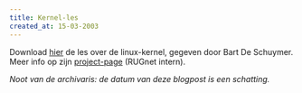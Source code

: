 ```yaml
---
title: Kernel-les
created_at: 15-03-2003
---
```


Download [hier](http://web.archive.org/web/20030528113017/http://www.zeus.rug.ac.be:80/kernel_introductie.pdf) de les over de linux-kernel, gegeven door Bart De Schuymer.
Meer info op zijn [project-page](http://web.archive.org/web/20030801141805/http://zeus.rug.ac.be/~bdschuym/) (RUGnet intern).

_Noot van de archivaris: de datum van deze blogpost is een schatting._